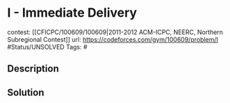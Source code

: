 # I - Immediate Delivery

contest: [[CFICPC/100609/100609|2011-2012 ACM-ICPC, NEERC, Northern Subregional Contest]]
url: https://codeforces.com/gym/100609/problem/I
#Status/UNSOLVED
Tags: #

## Description

## Solution

